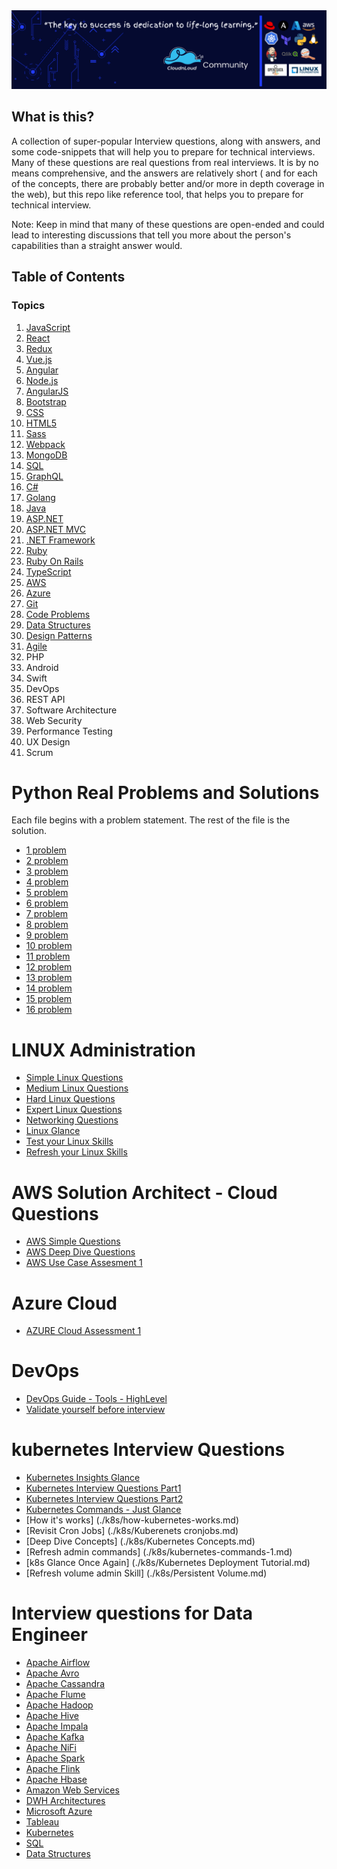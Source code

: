 <div align="center">
  <a href="https://github.com/interview-questions">
    <img src="./assets/readme.png" alt="Cloudnloud" />
  </a>
</div>

## What is this?

A collection of super-popular Interview questions, along with answers, and some code-snippets that will help you to prepare for technical interviews. Many of these questions are real questions from real interviews. It is by no means comprehensive, and the answers are relatively short ( and for each of the concepts, there are probably better and/or more in depth coverage in the web), but this repo like reference tool, that helps you to prepare for technical interview.

Note: Keep in mind that many of these questions are open-ended and could lead to interesting discussions that tell you more about the person's capabilities than a straight answer would.

## Table of Contents

### Topics

1. [JavaScript](/topics/en/javascript.md)
1. [React](/topics/en/react.md)
1. [Redux](/topics/en/redux.md)
1. [Vue.js](/topics/en/vuejs.md)
1. [Angular](/topics/en/angular.md)
1. [Node.js](/topics/en/nodejs.md)
1. [AngularJS](/topics/en/angularjs.md)
1. [Bootstrap](/topics/en/bootstrap.md)
1. [CSS](/topics/en/css.md)
1. [HTML5](/topics/en/html5.md)
1. [Sass](/topics/en/sass.md)
1. [Webpack](/topics/en/webpack.md)
1. [MongoDB](/topics/en/mongodb.md)
1. [SQL](/topics/en/sql.md)
1. [GraphQL](/topics/en/graphql.md)
1. [C#](/topics/en/c.md)
1. [Golang](/topics/en/golang.md)
1. [Java](/topics/en/java.md)
1. [ASP.NET](/topics/en/asp.net.md)
1. [ASP.NET MVC](/topics/en/asp.net-mvc.md)
1. [.NET Framework](/topics/en/net-framework.md)
1. [Ruby](/topics/en/ruby.md)
1. [Ruby On Rails](/topics/en/ruby-on-rails.md)
1. [TypeScript](/topics/en/typeScript.md)
1. [AWS](/topics/en/aws.md)
1. [Azure](/topics/en/azure.md)
1. [Git](/topics/en/git.md)
1. [Code Problems](/topics/en/code-problems.md)
1. [Data Structures](/topics/en/data-structures.md)
1. [Design Patterns](/topics/en/design-patterns.md)
1. [Agile](/topics/en/agile.md)
1. PHP
1. Android
1. Swift
1. DevOps
1. REST API
1. Software Architecture
1. Web Security
1. Performance Testing
1. UX Design
1. Scrum

# Python Real Problems and Solutions

Each file begins with a problem statement. The rest of the file is the solution.

+ [1 problem](./python/binary_tree.py)
+ [2 problem](./python/combinations.py)
+ [3 problem](./python/find_path.py)
+ [4 problem](./python/find_tree_sum.py)
+ [5 problem](./python/first_non_repated)
+ [6 problem](./python/glaucoma_scanner.py)
+ [7 problem](./python/hashtable.py)
+ [8 problem](./python/lca.py)
+ [9 problem](./python/permutations.py)
+ [10 problem](./python/permute.py)
+ [11 problem](./python/reverse_string.py)
+ [12 problem](./python/set_some_bits.py)
+ [13 problem](./python/sum_file.py)
+ [14 problem](./python/tasks_for_servers.py)
+ [15 problem](./python/telephone.py)
+ [16 problem](./python/to_hex.py)




# LINUX Administration

+ [Simple Linux Questions](./linux/linux-interview-questions-part-1.md)
+ [Medium Linux Questions](./linux/linux-interview-questions-part-1.md)
+ [Hard Linux Questions](./linux/linux-interview-questions-part-1.md)
+ [Expert Linux Questions](./linux/linux-interview-questions-part-1.md)
+ [Networking Questions](./linux/linux-interview-questions-part-1.md)
+ [Linux Glance](./linux/linux-interview-questions-part-2.md)
+ [Test your Linux Skills](./linux/linux-interview-questions-part-3.md)
+ [Refresh your Linux Skills](./linux/linux-interview-questions-part-4.md)

# AWS Solution Architect - Cloud Questions

+ [AWS Simple Questions](./aws/aws-interview-questions-part-1.md)
+ [AWS Deep Dive Questions](./aws/aws-interview-questions-part-2.md)
+ [AWS Use Case Assesment 1 ](./aws/Aws-Use-case-Testing-1.md)


# Azure Cloud

+ [AZURE Cloud Assessment 1](./azure/azure-interview-questions-part-1.md)

# DevOps

+ [DevOps Guide - Tools - HighLevel](./devops/DevOps-Guide.md)
+ [Validate yourself before interview](./devops/devops-hands-on-path.md)



# kubernetes Interview Questions

+ [Kubernetes Insights Glance](./k8s/kubernetes-workshop.md)
+ [Kubernetes Interview Questions Part1](./k8s/k8s-interview-questions-part-1.md)
+ [Kubernetes Interview Questions Part2](./k8s/k8s-interview-questions-part-2.md)
+ [Kubernetes Commands - Just Glance](./k8s/kubernetes-commands.md)
+ [How it's works] (./k8s/how-kubernetes-works.md)
+ [Revisit Cron Jobs] (./k8s/Kuberenets cronjobs.md)
+ [Deep Dive Concepts] (./k8s/Kubernetes Concepts.md)
+ [Refresh admin commands] (./k8s/kubernetes-commands-1.md)
+ [k8s Glance Once Again] (./k8s/Kubernetes Deployment Tutorial.md)
+ [Refresh volume admin Skill] (./k8s/Persistent Volume.md)

# Interview questions for Data Engineer

+ [Apache Airflow](./content/airflow.md)
+ [Apache Avro](./content/avro.md)
+ [Apache Cassandra](./content/cassandra.md)
+ [Apache Flume](./content/flume.md)
+ [Apache Hadoop](./content/hadoop.md)
+ [Apache Hive](./content/hive.md)
+ [Apache Impala](./content/impala.md)
+ [Apache Kafka](./content/kafka.md)
+ [Apache NiFi](./content/nifi.md)
+ [Apache Spark](./content/spark.md)
+ [Apache Flink](./content/flink.md)
+ [Apache Hbase](./content/hbase.md)
+ [Amazon Web Services](./content/aws.md)
+ [DWH Architectures](./content/dwha.md)
+ [Microsoft Azure](./content/azure.md)
+ [Tableau](./content/tableau.md)
+ [Kubernetes](./content/kubernetes.md)
+ [SQL](./content/sql.md)
+ [Data Structures](./content/data-structure.md)

